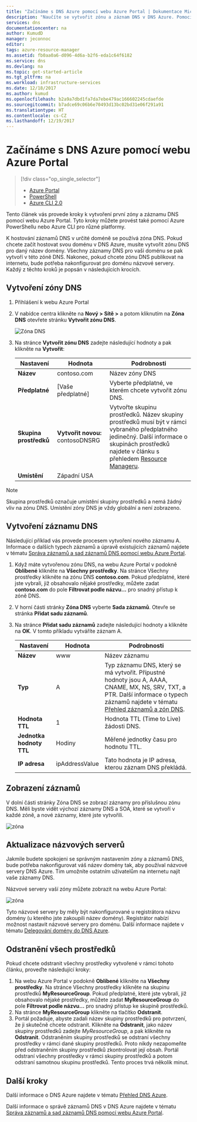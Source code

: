 ```yaml
---
title: "Začínáme s DNS Azure pomocí webu Azure Portal | Dokumentace Microsoftu"
description: "Naučíte se vytvořit zónu a záznam DNS v DNS Azure. Pomocí tohoto podrobného průvodce můžete vytvořit a spravovat první zónu a záznam DNS pomocí webu Azure Portal."
services: dns
documentationcenter: na
author: KumudD
manager: jeconnoc
editor: 
tags: azure-resource-manager
ms.assetid: fb0aa0a6-d096-4d6a-b2f6-eda1c64f6182
ms.service: dns
ms.devlang: na
ms.topic: get-started-article
ms.tgt_pltfrm: na
ms.workload: infrastructure-services
ms.date: 12/18/2017
ms.author: kumud
ms.openlocfilehash: b2a9a7dbd1fa7da7ebe479ac166602245cdaefde
ms.sourcegitcommit: b7adce69c06b6e70493d13bc02bd31e06f291a91
ms.translationtype: HT
ms.contentlocale: cs-CZ
ms.lasthandoff: 12/19/2017
---
```

# <a name="get-started-with-azure-dns-using-the-azure-portal"></a>Začínáme s DNS Azure pomocí webu Azure Portal

> [!div class="op_single_selector"]
> * [Azure Portal](dns-getstarted-portal.md)
> * [PowerShell](dns-getstarted-powershell.md)
> * [Azure CLI 2.0](dns-getstarted-cli.md)

Tento článek vás provede kroky k vytvoření první zóny a záznamu DNS pomocí webu Azure Portal. Tyto kroky můžete provést také pomocí Azure PowerShellu nebo Azure CLI pro různé platformy.

K hostování záznamů DNS v určité doméně se používá zóna DNS. Pokud chcete začít hostovat svou doménu v DNS Azure, musíte vytvořit zónu DNS pro daný název domény. Všechny záznamy DNS pro vaši doménu se pak vytvoří v této zóně DNS. Nakonec, pokud chcete zónu DNS publikovat na internetu, bude potřeba nakonfigurovat pro doménu názvové servery. Každý z těchto kroků je popsán v následujících krocích.

## <a name="create-a-dns-zone"></a>Vytvoření zóny DNS

1. Přihlášení k webu Azure Portal
2. V nabídce centra klikněte na **Nový > Sítě >** a potom kliknutím na **Zóna DNS** otevřete stránku **Vytvořit zónu DNS**.

    ![Zóna DNS](./media/dns-getstarted-portal/openzone650.png)

4. Na stránce **Vytvořit zónu DNS** zadejte následující hodnoty a pak klikněte na **Vytvořit**:


   | **Nastavení** | **Hodnota** | **Podrobnosti** |
   |---|---|---|
   |**Název**|contoso.com|Název zóny DNS|
   |**Předplatné**|[Vaše předplatné]|Vyberte předplatné, ve kterém chcete vytvořit zónu DNS.|
   |**Skupina prostředků**|**Vytvořit novou:** contosoDNSRG|Vytvořte skupinu prostředků. Název skupiny prostředků musí být v rámci vybraného předplatného jedinečný. Další informace o skupinách prostředků najdete v článku s přehledem [Resource Manageru](../azure-resource-manager/resource-group-overview.md?toc=%2fazure%2fdns%2ftoc.json#resource-groups).|
   |**Umístění**|Západní USA||

> [!NOTE]
> Skupina prostředků označuje umístění skupiny prostředků a nemá žádný vliv na zónu DNS. Umístění zóny DNS je vždy globální a není zobrazeno.

## <a name="create-a-dns-record"></a>Vytvoření záznamu DNS

Následující příklad vás provede procesem vytvoření nového záznamu A. Informace o dalších typech záznamů a úpravě existujících záznamů najdete v tématu [Správa záznamů a sad záznamů DNS pomocí webu Azure Portal](dns-operations-recordsets-portal.md). 

1. Když máte vytvořenou zónu DNS, na webu Azure Portal v podokně **Oblíbené** klikněte na **Všechny prostředky**. Na stránce Všechny prostředky klikněte na zónu DNS **contoso.com**. Pokud předplatné, které jste vybrali, již obsahovalo nějaké prostředky, můžete zadat **contoso.com** do pole **Filtrovat podle názvu...** pro snadný přístup k zóně DNS.

1. V horní části stránky **Zóna DNS** vyberte **Sada záznamů**. Otevře se stránka **Přidat sadu záznamů**.

1. Na stránce **Přidat sadu záznamů** zadejte následující hodnoty a klikněte na **OK**. V tomto příkladu vytváříte záznam A.

   |**Nastavení** | **Hodnota** | **Podrobnosti** |
   |---|---|---|
   |**Název**|www|Název záznamu|
   |**Typ**|A| Typ záznamu DNS, který se má vytvořit. Přípustné hodnoty jsou A, AAAA, CNAME, MX, NS, SRV, TXT, a PTR.  Další informace o typech záznamů najdete v tématu [Přehled záznamů a zón DNS](dns-zones-records.md).|
   |**Hodnota TTL**|1|Hodnota TTL (Time to Live) žádosti DNS.|
   |**Jednotka hodnoty TTL**|Hodiny|Měřené jednotky času pro hodnotu TTL.|
   |**IP adresa**|ipAddressValue| Tato hodnota je IP adresa, kterou záznam DNS překládá.|

## <a name="view-records"></a>Zobrazení záznamů

V dolní části stránky Zóna DNS se zobrazí záznamy pro příslušnou zónu DNS. Měli byste vidět výchozí záznamy DNS a SOA, které se vytvoří v každé zóně, a nové záznamy, které jste vytvořili.

![zóna](./media/dns-getstarted-portal/viewzone500.png)


## <a name="update-name-servers"></a>Aktualizace názvových serverů

Jakmile budete spokojeni se správným nastavením zóny a záznamů DNS, bude potřeba nakonfigurovat váš název domény tak, aby používal názvové servery DNS Azure. Tím umožníte ostatním uživatelům na internetu najít vaše záznamy DNS.

Názvové servery vaší zóny můžete zobrazit na webu Azure Portal:

![zóna](./media/dns-getstarted-portal/viewzonens500.png)

Tyto názvové servery by měly být nakonfigurované u registrátora názvu domény (u kterého jste zakoupili název domény). Registrátor nabízí možnost nastavit názvové servery pro doménu. Další informace najdete v tématu [Delegování domény do DNS Azure](dns-domain-delegation.md).

## <a name="delete-all-resources"></a>Odstranění všech prostředků

Pokud chcete odstranit všechny prostředky vytvořené v rámci tohoto článku, proveďte následující kroky:

1. Na webu Azure Portal v podokně **Oblíbené** klikněte na **Všechny prostředky**. Na stránce Všechny prostředky klikněte na skupinu prostředků **MyResourceGroup**. Pokud předplatné, které jste vybrali, již obsahovalo nějaké prostředky, můžete zadat **MyResourceGroup** do pole **Filtrovat podle názvu...** pro snadný přístup ke skupině prostředků.
1. Na stránce **MyResourceGroup** klikněte na tlačítko **Odstranit**.
1. Portál požaduje, abyste zadali název skupiny prostředků pro potvrzení, že ji skutečně chcete odstranit. Klikněte na **Odstranit**, jako název skupiny prostředků zadejte *MyResourceGroup*, a pak klikněte na **Odstranit**. Odstraněním skupiny prostředků se odstraní všechny prostředky v rámci dané skupiny prostředků. Proto nikdy nezapomeňte před odstraněním skupiny prostředků zkontrolovat její obsah. Portál odstraní všechny prostředky v rámci skupiny prostředků a potom odstraní samotnou skupinu prostředků. Tento proces trvá několik minut.


## <a name="next-steps"></a>Další kroky

Další informace o DNS Azure najdete v tématu [Přehled DNS Azure](dns-overview.md).

Další informace o správě záznamů DNS v DNS Azure najdete v tématu [Správa záznamů a sad záznamů DNS pomocí webu Azure Portal](dns-operations-recordsets-portal.md).

